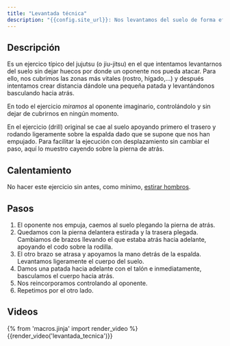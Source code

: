 ```yaml
---
title: "Levantada técnica"
description: "{{config.site_url}}: Nos levantamos del suelo de forma eficiente y controlada"
---
```


## Descripción

Es un ejercico típico del jujutsu (o jiu-jitsu) en el que intentamos levantarnos del suelo sin dejar huecos por donde un oponente nos pueda atacar. Para ello, nos cubrimos las zonas más vitales (rostro, hígado,...) y después intentamos crear distancia dándole una pequeña patada y levantándonos basculando hacia atrás. 

En todo el ejercicio *miramos* al oponente imaginario, controlándolo y sin dejar de cubrirnos en ningún momento.

En el ejercicio (drill) original se cae al suelo apoyando primero el trasero y rodando ligeramente sobre la espalda dado que se supone que nos han empujado. Para facilitar la ejecución con desplazamiento sin cambiar el paso, aquí lo muestro cayendo sobre la pierna de atrás.

## Calentamiento

No hacer este ejercicio sin antes, como mínimo, [estirar hombros](/calentar/estirar_hombros).

## Pasos

1. El oponente nos empuja, caemos al suelo plegando la pierna de atrás.
2. Quedamos con la pierna delantera estirada y la trasera plegada. Cambiamos de brazos llevando el que estaba atrás hacia adelante, apoyando el codo sobre la rodilla.
3. El otro brazo se atrasa y apoyamos la mano detrás de la espalda. Levantamos ligeramente el cuerpo del suelo.
4. Damos una patada hacia adelante con el talón e inmediatamente, basculamos el cuerpo hacia atrás.
5. Nos reincorporamos controlando al oponente.
6. Repetimos por el otro lado.

## Videos

{% from 'macros.jinja' import render_video %}
{{render_video('levantada_tecnica')}}